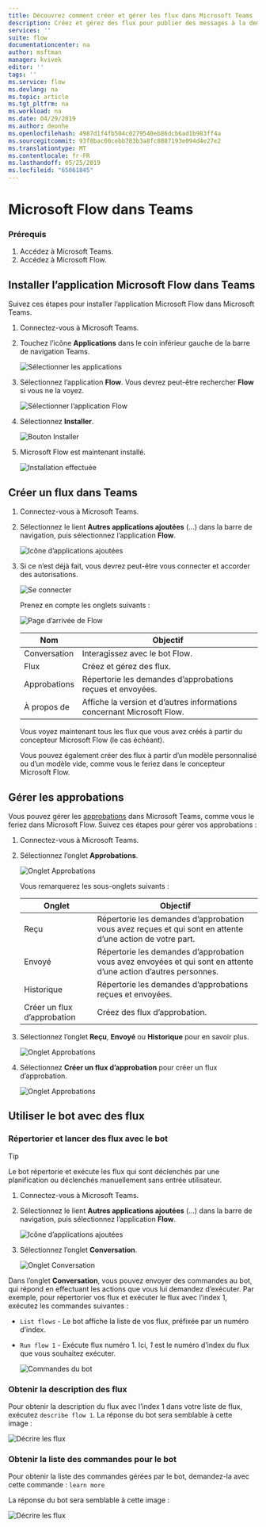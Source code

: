 ```yaml
---
title: Découvrez comment créer et gérer les flux dans Microsoft Teams | Microsoft Docs
description: Créez et gérez des flux pour publier des messages à la demande, des utilisateurs et des canaux @mention, des cartes postales avec des options de réponse et bien plus encore.
services: ''
suite: flow
documentationcenter: na
author: msftman
manager: kvivek
editor: ''
tags: ''
ms.service: flow
ms.devlang: na
ms.topic: article
ms.tgt_pltfrm: na
ms.workload: na
ms.date: 04/29/2019
ms.author: deonhe
ms.openlocfilehash: 4987d1f4fb504c0279540eb86dcb6ad1b983ff4a
ms.sourcegitcommit: 93f8bac60cebb783b3a8fc8887193e094d4e27e2
ms.translationtype: MT
ms.contentlocale: fr-FR
ms.lasthandoff: 05/25/2019
ms.locfileid: "65061845"
---
```

# <a name="microsoft-flow-in-teams"></a>Microsoft Flow dans Teams

### <a name="prerequisites"></a>Prérequis

1. Accédez à Microsoft Teams.
1. Accédez à Microsoft Flow.

## <a name="install-the-microsoft-flow-app-in-teams"></a>Installer l’application Microsoft Flow dans Teams

Suivez ces étapes pour installer l’application Microsoft Flow dans Microsoft Teams.

1. Connectez-vous à Microsoft Teams.

1. Touchez l’icône **Applications** dans le coin inférieur gauche de la barre de navigation Teams.

    ![Sélectionner les applications](media/flows-teams/apps.png)

1. Sélectionnez l’application **Flow**. Vous devrez peut-être rechercher **Flow** si vous ne la voyez.

    ![Sélectionner l’application Flow](media/flows-teams/select-flow-app.png)

1. Sélectionnez **Installer**.

    ![Bouton Installer](media/flows-teams/select-install.png)

1. Microsoft Flow est maintenant installé.

    ![Installation effectuée](media/flows-teams/flow-installed.png)


## <a name="create-a-flow-in-teams"></a>Créer un flux dans Teams

1. Connectez-vous à Microsoft Teams.

1. Sélectionnez le lient **Autres applications ajoutées** (...) dans la barre de navigation, puis sélectionnez l’application **Flow**.

    ![Icône d’applications ajoutées](media/flows-teams/added-apps-icon.png)

1. Si ce n’est déjà fait, vous devrez peut-être vous connecter et accorder des autorisations.

    ![Se connecter](media/flows-teams/grant-permissions-sign-in.png)


    Prenez en compte les onglets suivants :

    ![Page d’arrivée de Flow](media/flows-teams/flow-landing-page.png)

    Nom|Objectif
    ----|-----|
    Conversation|Interagissez avec le bot Flow.
    Flux|Créez et gérez des flux.
    Approbations|Répertorie les demandes d’approbations reçues et envoyées.
    À propos de|Affiche la version et d’autres informations concernant Microsoft Flow.


    Vous voyez maintenant tous les flux que vous avez créés à partir du concepteur Microsoft Flow (le cas échéant). 

    Vous pouvez également créer des flux à partir d’un modèle personnalisé ou d’un modèle vide, comme vous le feriez dans le concepteur Microsoft Flow. 

## <a name="manage-approvals"></a>Gérer les approbations

Vous pouvez gérer les [approbations](modern-approvals.md) dans Microsoft Teams, comme vous le feriez dans Microsoft Flow. Suivez ces étapes pour gérer vos approbations :

1. Connectez-vous à Microsoft Teams.
1. Sélectionnez l’onglet **Approbations**.

    ![Onglet Approbations](media/flows-teams/approvals-tab.png)

    Vous remarquerez les sous-onglets suivants :

    Onglet|Objectif
    ----|-----|
    Reçu|Répertorie les demandes d’approbation vous avez reçues et qui sont en attente d’une action de votre part.
    Envoyé|Répertorie les demandes d’approbation vous avez envoyées et qui sont en attente d’une action d’autres personnes.
    Historique|Répertorie les demandes d’approbations reçues et envoyées.
    Créer un flux d’approbation|Créez des flux d’approbation.

1. Sélectionnez l’onglet **Reçu**, **Envoyé** ou **Historique** pour en savoir plus.

    ![Onglet Approbations](media/flows-teams/approvals-tab-2.png)

1. Sélectionnez **Créer un flux d’approbation** pour créer un flux d’approbation.

    ![Onglet Approbations](media/flows-teams/approvals-tab-3.png)

## <a name="use-the-bot-with-flows"></a>Utiliser le bot avec des flux

### <a name="list-and-launch-flows-with-the-bot"></a>Répertorier et lancer des flux avec le bot

> [!TIP]
> Le bot répertorie et exécute les flux qui sont déclenchés par une planification ou déclenchés manuellement sans entrée utilisateur.

1. Connectez-vous à Microsoft Teams.
1. Sélectionnez le lient **Autres applications ajoutées** (...) dans la barre de navigation, puis sélectionnez l’application **Flow**.

    ![Icône d’applications ajoutées](media/flows-teams/added-apps-icon.png)
    
1. Sélectionnez l’onglet **Conversation**.

    ![Onglet Conversation](media/flows-teams/conversations-tab.png)

Dans l’onglet **Conversation**, vous pouvez envoyer des commandes au bot, qui répond en effectuant les actions que vous lui demandez d’exécuter. Par exemple, pour répertorier vos flux et exécuter le flux avec l’index 1, exécutez les commandes suivantes :

- ```List flows``` - Le bot affiche la liste de vos flux, préfixée par un numéro d’index.
- ```Run flow 1``` - Exécute flux numéro 1. Ici, *1* est le numéro d’index du flux que vous souhaitez exécuter.

   ![Commandes du bot](media/flows-teams/bot-commands.png)

### <a name="get-the-description-for-flows"></a>Obtenir la description des flux

Pour obtenir la description du flux avec l’index 1 dans votre liste de flux, exécutez ```describe flow 1```. La réponse du bot sera semblable à cette image :

   ![Décrire les flux](media/flows-teams/bot-describe.png)

### <a name="get-the-list-of-commands-for-the-bot"></a>Obtenir la liste des commandes pour le bot

Pour obtenir la liste des commandes gérées par le bot, demandez-la avec cette commande : ```learn more``` 

La réponse du bot sera semblable à cette image :

![Décrire les flux](media/flows-teams/bot-learn-more.png) 
